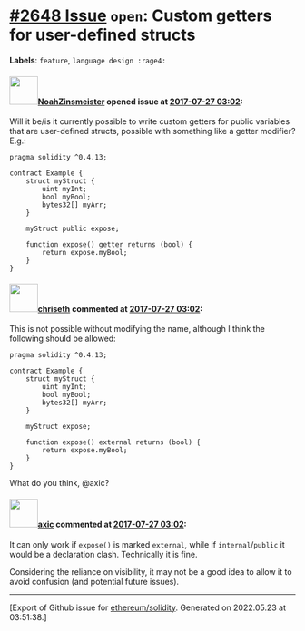 # [\#2648 Issue](https://github.com/ethereum/solidity/issues/2648) `open`: Custom getters for user-defined structs
**Labels**: `feature`, `language design :rage4:`


#### <img src="https://avatars.githubusercontent.com/u/3760414?u=f4413fd5f567eb5bbca808f374dfec3248b1ef9b&v=4" width="50">[NoahZinsmeister](https://github.com/NoahZinsmeister) opened issue at [2017-07-27 03:02](https://github.com/ethereum/solidity/issues/2648):

Will it be/is it currently possible to write custom getters for public variables that are user-defined structs, possible with something like a getter modifier? E.g.:

```
pragma solidity ^0.4.13;

contract Example {
    struct myStruct {
        uint myInt;
        bool myBool;
        bytes32[] myArr;
    }

    myStruct public expose;

    function expose() getter returns (bool) {
        return expose.myBool;
    }
}
```

#### <img src="https://avatars.githubusercontent.com/u/9073706?v=4" width="50">[chriseth](https://github.com/chriseth) commented at [2017-07-27 03:02](https://github.com/ethereum/solidity/issues/2648#issuecomment-318325391):

This is not possible without modifying the name, although I think the following  should be allowed:

```
pragma solidity ^0.4.13;

contract Example {
    struct myStruct {
        uint myInt;
        bool myBool;
        bytes32[] myArr;
    }

    myStruct expose;

    function expose() external returns (bool) {
        return expose.myBool;
    }
}
```

What do you think, @axic?

#### <img src="https://avatars.githubusercontent.com/u/20340?v=4" width="50">[axic](https://github.com/axic) commented at [2017-07-27 03:02](https://github.com/ethereum/solidity/issues/2648#issuecomment-318334966):

It can only work if `expose()` is marked `external`, while if `internal`/`public` it would be a declaration clash. Technically it is fine.

Considering the reliance on visibility, it may not be a good idea to allow it to avoid confusion (and potential future issues).


-------------------------------------------------------------------------------



[Export of Github issue for [ethereum/solidity](https://github.com/ethereum/solidity). Generated on 2022.05.23 at 03:51:38.]
